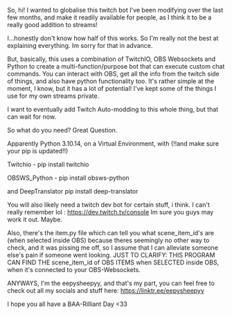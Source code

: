 So, hi!
I wanted to globalise this twitch bot I've been modifying over the last few months, and make it readily available for people, as I think it to be a really good addition to streams!

I...honestly don't know how half of this works. So I'm really not the best at explaining everything. Im sorry for that in advance.

But, basically, this uses a combination of TwitchIO, OBS Websockets and Python to create a multi-function/purpose bot that can execute custom chat commands.
You can interact with OBS, get all the info from the twitch side of things, and also have python functionality too. 
It's rather simple at the moment, I know, but it has a lot of potential! I've kept some of the things I use for my own streams private. 

I want to eventually add Twitch Auto-modding to this whole thing, but that can wait for now. 

So what do you need? 
Great Question.

Apparently Python 3.10.14, on a Virtual Environment, with 
(!!and make sure your pip is updated!!)

Twitchio - pip install twitchio

OBSWS_Python - pip install obsws-python

and DeepTranslator pip install deep-translator

You will also likely need a twitch dev bot for certain stuff, i think. I can't really remember lol : https://dev.twitch.tv/console
Im sure you guys may work it out. 
Maybe.

Also, there's the item.py file which can tell you what scene_item_id's are (when selected inside OBS) because theres seemingly no other way to check, and it was pissing me off, so I assume that I can alleviate someone else's pain if someone went looking. 
JUST TO CLARIFY: THIS PROGRAM CAN FIND THE scene_item_id of OBS ITEMS when SELECTED inside OBS, when it's connected to your OBS-Websockets. 

ANYWAYS, I'm the eepysheepyy, and that's my part, you can feel free to check out all my socials and stuff here: https://linktr.ee/eepysheepyy

I hope you all have a BAA-Rilliant Day <33

